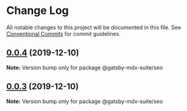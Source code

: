 # Change Log

All notable changes to this project will be documented in this file.
See [Conventional Commits](https://conventionalcommits.org) for commit guidelines.

## [0.0.4](https://github.com/axe312ger/gatsby-mdx-suite/compare/@gatsby-mdx-suite/seo@0.0.3...@gatsby-mdx-suite/seo@0.0.4) (2019-12-10)

**Note:** Version bump only for package @gatsby-mdx-suite/seo





## [0.0.3](https://github.com/axe312ger/gatsby-mdx-suite/compare/@gatsby-mdx-suite/seo@0.0.2...@gatsby-mdx-suite/seo@0.0.3) (2019-12-10)

**Note:** Version bump only for package @gatsby-mdx-suite/seo
